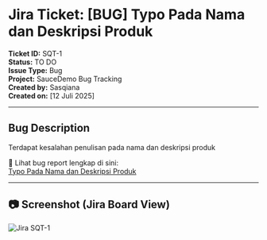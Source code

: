 # Jira Ticket: [BUG] Typo Pada Nama dan Deskripsi Produk

**Ticket ID:** SQT-1  
**Status:** TO DO  
**Issue Type:** Bug  
**Project:** SauceDemo Bug Tracking  
**Created by:** Sasqiana  
**Created on:** [12 Juli 2025]

---

## Bug Description

Terdapat kesalahan penulisan pada nama dan deskripsi produk

📎 Lihat bug report lengkap di sini:  
[Typo Pada Nama dan Deskripsi Produk](../../bug-reports/ui/typo-at-products-page.md)

---

## 📷 Screenshot (Jira Board View)

![Jira SQT-1](../../../documentations/Jira-Bug-UI.png)
